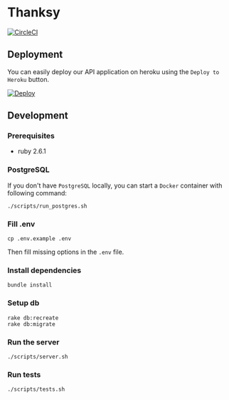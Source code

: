 # Thanksy

[![CircleCI](https://circleci.com/gh/tooploox/thanksy-server/tree/master.svg?style=svg&circle-token=785972e2d5ae5f788b329e1fb5172cc2ee5a4a07)](https://circleci.com/gh/tooploox/thanksy-server/tree/master)

## Deployment

You can easily deploy our API application on heroku using the `Deploy to Heroku` button.

[![Deploy](https://www.herokucdn.com/deploy/button.svg)](https://heroku.com/deploy)

## Development

### Prerequisites

- ruby 2.6.1

### PostgreSQL

If you don't have `PostgreSQL` locally, you can start a `Docker` container with following command:

    ./scripts/run_postgres.sh

### Fill .env

    cp .env.example .env

Then fill missing options in the `.env` file.

### Install dependencies

    bundle install

### Setup db

    rake db:recreate
    rake db:migrate

### Run the server

    ./scripts/server.sh

### Run tests

    ./scripts/tests.sh
